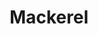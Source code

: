 ---
layout: item
title: Mackerel
item-id: 355
datatable: true
id: 355
name: "Mackerel"
members: true
lowalch: 6
highalch: 9
examine: "Some nicely cooked mackerel."
monsters:
  - id: 2843
    name: "Otherworldly being"
    members: true
    combat_level: 64
    wiki_url: "https://oldschool.runescape.wiki/w/Otherworldly_being"
    drops:
      - quantity: "1"
        rarity: 0.0078125
        drop_requirements: null
---